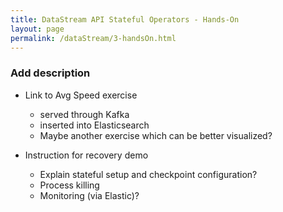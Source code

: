 ```yaml
---
title: DataStream API Stateful Operators - Hands-On
layout: page
permalink: /dataStream/3-handsOn.html
---
```


### **Add description**

* Link to Avg Speed exercise
  * served through Kafka
  * inserted into Elasticsearch
  * Maybe another exercise which can be better visualized?

* Instruction for recovery demo 
  * Explain stateful setup and checkpoint configuration?
  * Process killing
  * Monitoring (via Elastic)?
